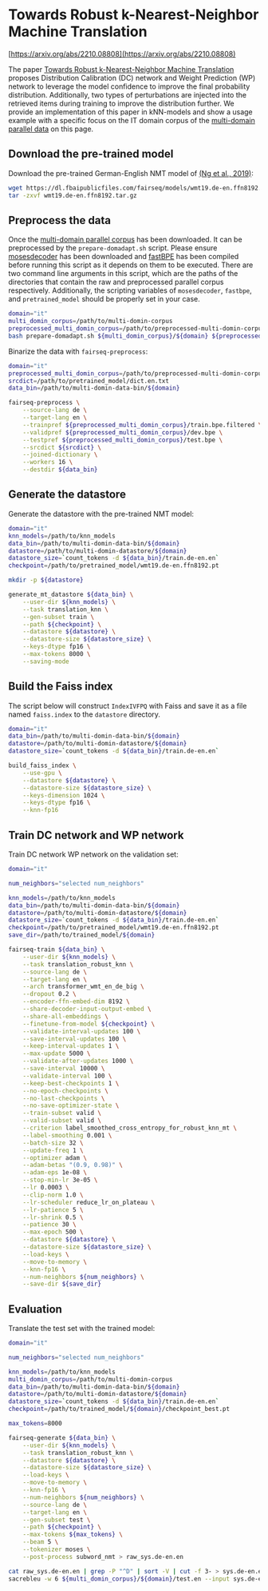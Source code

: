 # Towards Robust k-Nearest-Neighbor Machine Translation

[https://arxiv.org/abs/2210.08808](https://arxiv.org/abs/2210.08808)


The paper [Towards Robust k-Nearest-Neighbor Machine Translation](https://arxiv.org/abs/2210.08808) 
proposes Distribution Calibration (DC) network and Weight Prediction (WP) network to leverage 
the model confidence to improve the final probability distribution. Additionally, two types of 
perturbations are injected into the retrieved items during training to improve the distribution 
further. We provide an implementation of this paper in kNN-models and show a usage example 
with a specific focus on the IT domain corpus of the 
[multi-domain parallel data](https://github.com/roeeaharoni/unsupervised-domain-clusters)
on this page. 


## Download the pre-trained model
Download the pre-trained German-English NMT model of 
[(Ng et al., 2019)](https://aclanthology.org/W19-5333.pdf):
``` bash
wget https://dl.fbaipublicfiles.com/fairseq/models/wmt19.de-en.ffn8192.tar.gz
tar -zxvf wmt19.de-en.ffn8192.tar.gz
```

## Preprocess the data

Once the [multi-domain parallel corpus](https://github.com/roeeaharoni/unsupervised-domain-clusters) 
has been downloaded. It can be preprocessed by the `prepare-domadapt.sh` script. Please ensure 
[mosesdecoder](https://github.com/moses-smt/mosesdecoder) has been downloaded and 
[fastBPE](https://github.com/glample/fastBPE) has been compiled before running 
this script as it depends on them to be executed. There are two command line arguments 
in this script, which are the paths of the directories that contain the raw 
and preprocessed parallel corpus respectively. Additionally, the scripting variables 
of `mosesdecoder`, `fastbpe`, and `pretrained_model` should be properly set in your case.


``` bash
domain="it"
multi_domin_corpus=/path/to/multi-domin-corpus
preprocessed_multi_domin_corpus=/path/to/preprocessed-multi-domin-corpus
bash prepare-domadapt.sh ${multi_domin_corpus}/${domain} ${preprocessed_multi_domin_corpus}/${domain}
```


Binarize the data with `fairseq-preprocess`:
``` bash
domain="it"
preprocessed_multi_domin_corpus=/path/to/preprocessed-multi-domin-corpus/${domain}
srcdict=/path/to/pretrained_model/dict.en.txt
data_bin=/path/to/multi-domin-data-bin/${domain}

fairseq-preprocess \
    --source-lang de \
    --target-lang en \
    --trainpref ${preprocessed_multi_domin_corpus}/train.bpe.filtered \
    --validpref ${preprocessed_multi_domin_corpus}/dev.bpe \
    --testpref ${preprocessed_multi_domin_corpus}/test.bpe \
    --srcdict ${srcdict} \
    --joined-dictionary \
    --workers 16 \
    --destdir ${data_bin}
```

## Generate the datastore
Generate the datastore with the pre-trained NMT model:
``` bash
domain="it"
knn_models=/path/to/knn_models
data_bin=/path/to/multi-domin-data-bin/${domain}
datastore=/path/to/multi-domin-datastore/${domain}
datastore_size=`count_tokens -d ${data_bin}/train.de-en.en`
checkpoint=/path/to/pretrained_model/wmt19.de-en.ffn8192.pt

mkdir -p ${datastore}

generate_mt_datastore ${data_bin} \
    --user-dir ${knn_models} \
    --task translation_knn \
    --gen-subset train \
    --path ${checkpoint} \
    --datastore ${datastore} \
    --datastore-size ${datastore_size} \
    --keys-dtype fp16 \
    --max-tokens 8000 \
    --saving-mode
```

## Build the Faiss index
The script below will construct `IndexIVFPQ` with Faiss and save it 
as a file named `faiss.index` to the `datastore` directory.
``` bash
domain="it"
data_bin=/path/to/multi-domin-data-bin/${domain}
datastore=/path/to/multi-domin-datastore/${domain}
datastore_size=`count_tokens -d ${data_bin}/train.de-en.en`

build_faiss_index \
    --use-gpu \
    --datastore ${datastore} \
    --datastore-size ${datastore_size} \
    --keys-dimension 1024 \
    --keys-dtype fp16 \
    --knn-fp16
```


## Train DC network and WP network
Train DC network WP network on the validation set:
``` bash
domain="it"

num_neighbors="selected num_neighbors"

knn_models=/path/to/knn_models
data_bin=/path/to/multi-domin-data-bin/${domain}
datastore=/path/to/multi-domin-datastore/${domain}
datastore_size=`count_tokens -d ${data_bin}/train.de-en.en`
checkpoint=/path/to/pretrained_model/wmt19.de-en.ffn8192.pt
save_dir=/path/to/trained_model/${domain}

fairseq-train ${data_bin} \
    --user-dir ${knn_models} \
    --task translation_robust_knn \
    --source-lang de \
    --target-lang en \
    --arch transformer_wmt_en_de_big \
    --dropout 0.2 \
    --encoder-ffn-embed-dim 8192 \
    --share-decoder-input-output-embed \
    --share-all-embeddings \
    --finetune-from-model ${checkpoint} \
    --validate-interval-updates 100 \
    --save-interval-updates 100 \
    --keep-interval-updates 1 \
    --max-update 5000 \
    --validate-after-updates 1000 \
    --save-interval 10000 \
    --validate-interval 100 \
    --keep-best-checkpoints 1 \
    --no-epoch-checkpoints \
    --no-last-checkpoints \
    --no-save-optimizer-state \
    --train-subset valid \
    --valid-subset valid \
    --criterion label_smoothed_cross_entropy_for_robust_knn_mt \
    --label-smoothing 0.001 \
    --batch-size 32 \
    --update-freq 1 \
    --optimizer adam \
    --adam-betas "(0.9, 0.98)" \
    --adam-eps 1e-08 \
    --stop-min-lr 3e-05 \
    --lr 0.0003 \
    --clip-norm 1.0 \
    --lr-scheduler reduce_lr_on_plateau \
    --lr-patience 5 \
    --lr-shrink 0.5 \
    --patience 30 \
    --max-epoch 500 \
    --datastore ${datastore} \
    --datastore-size ${datastore_size} \
    --load-keys \
    --move-to-memory \
    --knn-fp16 \
    --num-neighbors ${num_neighbors} \
    --save-dir ${save_dir}
```

## Evaluation
Translate the test set with the trained model:
``` bash
domain="it"

num_neighbors="selected num_neighbors"

knn_models=/path/to/knn_models
multi_domin_corpus=/path/to/multi-domin-corpus
data_bin=/path/to/multi-domin-data-bin/${domain}
datastore=/path/to/multi-domin-datastore/${domain}
datastore_size=`count_tokens -d ${data_bin}/train.de-en.en`
checkpoint=/path/to/trained_model/${domain}/checkpoint_best.pt

max_tokens=8000

fairseq-generate ${data_bin} \
    --user-dir ${knn_models} \
    --task translation_robust_knn \
    --datastore ${datastore} \
    --datastore-size ${datastore_size} \
    --load-keys \
    --move-to-memory \
    --knn-fp16 \
    --num-neighbors ${num_neighbors} \
    --source-lang de \
    --target-lang en \
    --gen-subset test \
    --path ${checkpoint} \
    --max-tokens ${max_tokens} \
    --beam 5 \
    --tokenizer moses \
    --post-process subword_nmt > raw_sys.de-en.en

cat raw_sys.de-en.en | grep -P "^D" | sort -V | cut -f 3- > sys.de-en.en
sacrebleu -w 6 ${multi_domin_corpus}/${domain}/test.en --input sys.de-en.en
```
